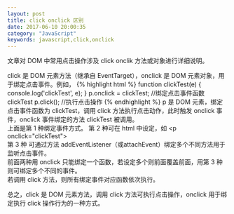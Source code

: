 ```yaml
---
layout: post
title: click onclick 区别
date: 2017-06-10 20:00:35
category: "JavaScript"
keywords: javascript,click,onclick
---
```


文章对 DOM 中常用点击操作涉及 click onclik 方法或对象进行详细说明。

click 是 DOM 元素方法（继承自 EventTarget），onclick 是 DOM 元素对象，用于绑定点击事件。例如，
{% highlight html %}
function clickTest(e) {
    console.log('clickTest', e);
}
p.onclick = clickTest; //绑定点击事件函数 clickTest
p.click(); //执行点击操作
{% endhighlight %}
p 是 DOM 元素，绑定点击事件函数为 clickTest，调用 click 方法执行点击动作，此时触发 onclick 事件，onclick 事件绑定的方法 clickTest 被调用。   
上面是第 1 种绑定事件方式。
第 2 种可在 html 中设定，如 \<p onclick="clickTest"\>  
第 3 种 可通过方法 addEventListener（或attachEvent）绑定多个不同方法用于监听点击事件。  
前面两种用 onclick 只能绑定一个函数，若设定多个则前面覆盖前面，用第 3 种则可绑定多个不同的事件。    
若调用 click 方法，则所有绑定事件对应函数依次执行。

总之，click 是 DOM 元素方法，调用 click 方法可执行点击操作，onclick 用于绑定执行 click 操作行为的一种方式。


